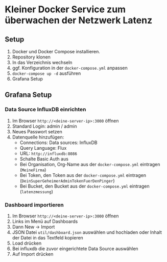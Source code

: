 # Kleiner Docker Service zum überwachen der Netzwerk Latenz

## Setup
1. Docker und Docker Compose installieren.
2. Repository klonen
3. In das Verzeichnis wechseln
4. ggf. Konfiguration in der `docker-compose.yml` anpassen
5. `docker-compose up -d` ausführen
6. Grafana Setup

## Grafana Setup
### Data Source InfluxDB einrichten
1. Im Browser `http://<deine-server-ip>:3000` öffnen
2. Standard Login: admin / admin
3. Neues Passwort setzen
4. Datenquelle hinzufügen:
   - Connections: Data sources: InfluxDB
   - Query Language: Flux
   - URL: `http://influxdb:8086`
   - Schalte Basic Auth aus
   - Bei Organisation, Org-Name aus der `docker-compose.yml` eintragen (`MeineFirma`)
   - Bei Token, den Token aus der `docker-compose.yml` eintragen (`DeinSuperGeheimerAdminTokenFuerDenPinger`)
   - Bei Bucket, den Bucket aus der `docker-compose.yml` eintragen (`latenzmessung`)

### Dashboard importieren
1. Im Browser `http://<deine-server-ip>:3000` öffnen
2. Links im Menü auf Dashboards
3. Dann New -> Import
4. JSON Datei `util/dashboard.json` auswählen und hochladen oder Inhalt der Datei in das Textfeld kopieren
5. Load drücken
6. Bei influxdb die zuvor eingerichtete Data Source auswählen
7. Auf Import drücken

